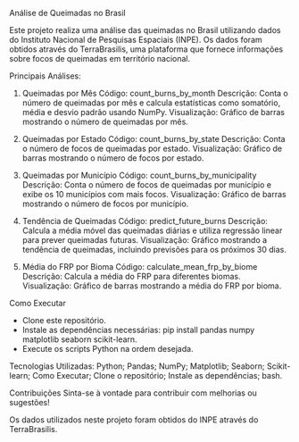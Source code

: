 Análise de Queimadas no Brasil

Este projeto realiza uma análise das queimadas no Brasil utilizando dados do Instituto Nacional de Pesquisas Espaciais (INPE). Os dados foram obtidos através do TerraBrasilis, uma plataforma que fornece informações sobre focos de queimadas em território nacional.


Principais Análises:
1. Queimadas por Mês
Código: count_burns_by_month
Descrição: Conta o número de queimadas por mês e calcula estatísticas como somatório, média e desvio padrão usando NumPy.
Visualização: Gráfico de barras mostrando o número de queimadas por mês.

2. Queimadas por Estado
Código: count_burns_by_state
Descrição: Conta o número de focos de queimadas por estado.
Visualização: Gráfico de barras mostrando o número de focos por estado.

4. Queimadas por Município
Código: count_burns_by_municipality
Descrição: Conta o número de focos de queimadas por município e exibe os 10 municípios com mais focos.
Visualização: Gráfico de barras mostrando o número de focos por município.

6. Tendência de Queimadas
Código: predict_future_burns
Descrição: Calcula a média móvel das queimadas diárias e utiliza regressão linear para prever queimadas futuras.
Visualização: Gráfico mostrando a tendência de queimadas, incluindo previsões para os próximos 30 dias.

8. Média do FRP por Bioma
Código: calculate_mean_frp_by_biome
Descrição: Calcula a média do FRP para diferentes biomas.
Visualização: Gráfico de barras mostrando a média do FRP por bioma.

Como Executar
- Clone este repositório.
- Instale as dependências necessárias: pip install pandas numpy matplotlib seaborn scikit-learn.
- Execute os scripts Python na ordem desejada.

Tecnologias Utilizadas:
Python;
Pandas;
NumPy;
Matplotlib;
Seaborn;
Scikit-learn;
Como Executar;
Clone o repositório;
Instale as dependências;
bash.

Contribuições
Sinta-se à vontade para contribuir com melhorias ou sugestões!

Os dados utilizados neste projeto foram obtidos do INPE através do TerraBrasilis.
